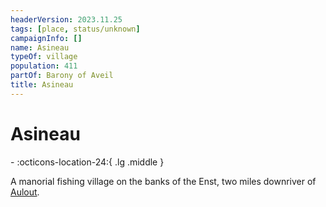 ```yaml
---
headerVersion: 2023.11.25
tags: [place, status/unknown]
campaignInfo: []
name: Asineau
typeOf: village
population: 411
partOf: Barony of Aveil
title: Asineau
---
```

# Asineau
<div class="grid cards ext-narrow-margin ext-one-column" markdown>
-    :octicons-location-24:{ .lg .middle }   
</div>


A manorial fishing village on the banks of the Enst, two miles downriver of [Aulout](<./aulout.md>).
